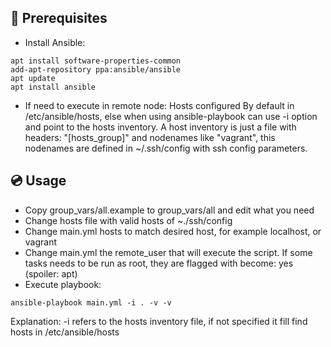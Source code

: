 ## 📝 Prerequisites
- Install Ansible:
```
apt install software-properties-common
add-apt-repository ppa:ansible/ansible
apt update
apt install ansible
```
- If need to execute in remote node: Hosts configured
By default in /etc/ansible/hosts, else when using ansible-playbook can use -i option and point to the hosts inventory.
A host inventory is just a file with headers: "[hosts_group]" and nodenames like "vagrant", this nodenames are defined in
~/.ssh/config with ssh config parameters.

## 💿 Usage
- Copy group_vars/all.example to group_vars/all and edit what you need
- Change hosts file with valid hosts of ~./ssh/config
- Change main.yml hosts to match desired host, for example localhost, or vagrant
- Change main.yml the remote_user that will execute the script.
    If some tasks needs to be run as root, they are flagged with become: yes (spoiler: apt)
- Execute playbook:
```
ansible-playbook main.yml -i . -v -v
```
Explanation:
-i refers to the hosts inventory file, if not specified it fill find hosts in /etc/ansible/hosts